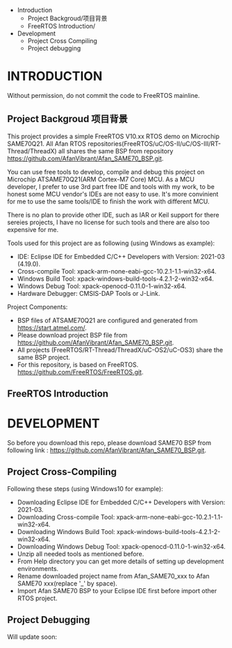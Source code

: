 * Introduction
  - Project Backgroud/项目背景
  - FreeRTOS Introduction/
* Development
  - Project Cross Compiling
  - Project debugging

# INTRODUCTION
Without permission, do not commit the code to FreeRTOS mainline.
## Project Backgroud 项目背景
This project provides a simple FreeRTOS V10.xx RTOS demo on Microchip SAME70Q21.
All Afan RTOS repositories(FreeRTOS/uC/OS-II/uC/OS-III/RT-Thread/ThreadX) all
shares the same BSP from repository <https://github.com/AfanVibrant/Afan_SAME70_BSP.git>.

You can use free tools to develop, compile and debug this project on Microchip
ATSAME70Q21(ARM Cortex-M7 Core) MCU. As a MCU developer, I prefer to use 3rd part
free IDE and tools with my work, to be honest some MCU vendor's IDEs are not easy to use.
It's more convinient for me to use the same tools/IDE to finish the work with
different MCU.

There is no plan to provide other IDE, such as IAR or Keil support for there sereies
projects, I have no license for such tools and there are also too expensive for me.

Tools used for this project are as following (using Windows as example):
  - IDE: Eclipse IDE for Embedded C/C++ Developers with Version: 2021-03 (4.19.0).
  - Cross-compile Tool: xpack-arm-none-eabi-gcc-10.2.1-1.1-win32-x64.
  - Windows Build Tool: xpack-windows-build-tools-4.2.1-2-win32-x64.
  - Windows Debug Tool: xpack-openocd-0.11.0-1-win32-x64.
  - Hardware Debugger:  CMSIS-DAP Tools or J-Link.

Project Components:
  - BSP files of ATSAME70Q21 are configured and generated from <https://start.atmel.com/>.
  - Please download project BSP file from <https://github.com/AfanVibrant/Afan_SAME70_BSP.git>.
  - All projects (FreeRTOS/RT-Thread/ThreadX/uC-OS2/uC-OS3) share the same BSP project.
  - For this repository, is based on FreeRTOS. <https://github.com/FreeRTOS/FreeRTOS.git>.

## FreeRTOS Introduction

# DEVELOPMENT

So before you download this repo, please download SAME70 BSP from following link :
	<https://github.com/AfanVibrant/Afan_SAME70_BSP.git>.

## Project Cross-Compiling

Following these steps (using Windows10 for example):
  - Downloading Eclipse IDE for Embedded C/C++ Developers with Version: 2021-03.
  - Downloading Cross-compile Tool: xpack-arm-none-eabi-gcc-10.2.1-1.1-win32-x64.
  - Downloading Windows Build Tool: xpack-windows-build-tools-4.2.1-2-win32-x64.
  - Downloading Windows Debug Tool: xpack-openocd-0.11.0-1-win32-x64.
  - Unzip all needed tools as mentioned before.
  - From Help directory you can get more details of setting up development environments.
  - Rename downloaded project name from Afan_SAME70_xxx to Afan SAME70 xxx(replace '_' by space).
  - Import Afan SAME70 BSP to your Eclipse IDE first before import other RTOS project.

## Project Debugging

Will update soon:
